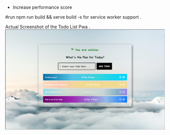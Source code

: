 
- Increase performance score 

#run npm run build && serve build -s for service worker support .

Actual Screenshot of the Todo List Pwa .
![Desktop view](public/assets/screenshots/desktop-view.PNG "Desktop view of the app")